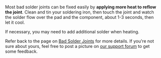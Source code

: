 
Most bad solder joints can be fixed easily by **applying more heat to reflow the joint**. Clean and tin your soldering iron, then touch the joint and watch the solder flow over the pad and the component, about 1-3 seconds, then let it cool.

If necessary, you may need to add additional solder when heating.

Refer back to the page on [Bad Solder Joints](/practice/how_to_solder/bad_joints.html) for more details. If you're not sure about yours, feel free to post a picture on [our support forum](https://www.reddit.com/r/maseffects) to get some feedback.

